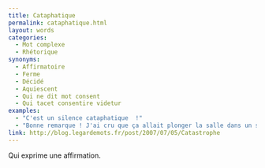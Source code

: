 ```yaml
---
title: Cataphatique
permalink: cataphatique.html
layout: words
categories:
  - Mot complexe
  - Rhétorique
synonyms:
  - Affirmatoire
  - Ferme
  - Décidé
  - Aquiescent
  - Qui ne dit mot consent
  - Qui tacet consentire videtur
examples:
  - "C'est un silence cataphatique  !"
  - "Bonne remarque ! J'ai cru que ça allait plonger la salle dans un silence cataphatique..."
link: http://blog.legardemots.fr/post/2007/07/05/Catastrophe
---
```


Qui exprime une affirmation.
